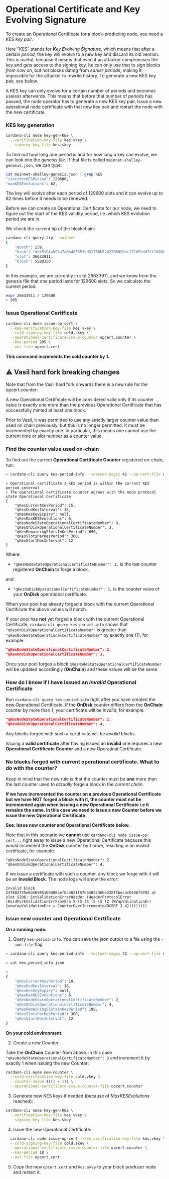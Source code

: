 # Operational Certificate and Key Evolving Signature

To create an Operational Certificate for a block-producing node, you need a _KES key pair_.

Here "KES" stands for _**K**ey **E**volving **S**ignature_, which means that after a certain _period_, the key will _evolve_ to a new key
and discard its old version. This is useful, because it means that even if an attacker compromises the key and gets access to the signing key, he can only use that to sign blocks _from now on_, but not blocks dating from _earlier periods_, making it impossible for the attacker to rewrite history. To generate a new KES key pair, see below.

A KES key can only evolve for a certain number of periods and becomes useless afterwards.
This means that before that number of periods has passed, the node operator has to generate a new KES key pair, issue a new operational node certificate with that new key pair and restart the node with the new certificate.

### KES key generation

```bash
cardano-cli node key-gen-KES \
  --verification-key-file kes.vkey \
  --signing-key-file kes.skey
```

To find out how long one period is and for how long a key can evolve, we can look into the _genesis file_. If that file is called `mainnet-shelley-genesis.json`,
we can type:

```bash
cat mainnet-shelley-genesis.json | grep KES
"slotsPerKESPeriod": 129600,
"maxKESEvolutions": 62,
```

The key will evolve after each period of 129600 slots and it can evolve up to 62 times before it needs to be renewed.

Before we can create an Operational Certificate for our node, we need to figure out the start of the KES validity period, i.e. which KES evolution period we are in.

We check the current tip of the blockchain:

```bash
cardano-cli query tip --mainnet
{
    "epoch": 259,
    "hash": "dbf5104ab91a7a0b405353ad31760b52b2703098ec17185bdd7ff1800bb61aca",
    "slot": 26633911,
    "block": 5580350
}
```

In this example, we are currently in slot 26633911, and we know from the genesis file that one period lasts for 129600 slots. So we calculate the current period:

```bash
expr 26633911 / 129600
> 205
```

### Issue Operational Certificate

```bash
cardano-cli node issue-op-cert \
  --kes-verification-key-file kes.vkey \
  --cold-signing-key-file cold.skey \
  --operational-certificate-issue-counter opcert.counter \
  --kes-period 205 \
  --out-file opcert.cert
```

**This command increments the cold counter by 1.**

## :warning: Vasil hard fork breaking changes

Note that from the Vasil hard fork onwards there is a new rule for the opcert.counter:

A new Operational Certificate will be considered valid only if its counter value is exactly one more than the previous Operational Certificate that has successfully minted at least one block.

Prior to Vasil, it was permitted to use any strictly larger counter value than used on chain previously, but this is no longer permitted. It must be incremented by exactly one. In particular, this means one cannot use the current time or slot number as a counter value.

### Find the counter value used on-chain

To find out the current **Operational Certificate Counter** registered on-chain, run:

```bash
> cardano-cli query kes-period-info --testnet-magic 42 --op-cert-file node-spo3/opcert.cert
```

```
✓ Operational certificate's KES period is within the correct KES period interval
✓ The operational certificate counter agrees with the node protocol state Operational Certificate
{
    "qKesCurrentKesPeriod": 15,
    "qKesEndKesInterval": 18,
    "qKesKesKeyExpiry": null,
    "qKesMaxKESEvolutions": 6,
    "qKesNodeStateOperationalCertificateNumber": 3,
    "qKesOnDiskOperationalCertificateNumber": 3,
    "qKesRemainingSlotsInKesPeriod": 690,
    "qKesSlotsPerKesPeriod": 300,
    "qKesStartKesInterval": 12
}
```

Where:

* `"qKesNodeStateOperationalCertificateNumber": 3,` is the last counter registered **OnChain** to forge a block.

and

* `"qKesOnDiskOperationalCertificateNumber": 3,` is the counter value of your **OnDisk** operational certificate.

When your pool has already forged a block with the current Operational Certificate the above values will match.

If your pool has **not** yet forged a block with the current Operational Certificate,  `cardano-cli query kes-period-info` shows that `"qKesOnDiskOperationalCertificateNumber"` is greater than `"qKesNodeStateOperationalCertificateNumber"` by exactly one (1), for example:

```json
"qKesNodeStateOperationalCertificateNumber": 2,
"qKesOnDiskOperationalCertificateNumber": 3,
```

Once your pool forges a block `qKesNodeStateOperationalCertificateNumber` will be updated accordingly **(OnChain)** and these values will be the same.

### How do I know if I have issued an _invalid_ Operational Certificate

Run `cardano-cli query kes-period-info` right after you have created the new Operational Certificate. If the **OnDisk** counter differs from the **OnChain** counter by more than 1, your certificate will be _invalid_, for example:

```json
"qKesNodeStateOperationalCertificateNumber": 2,
"qKesOnDiskOperationalCertificateNumber": 4,
```

Any blocks forged with such a certificate will be _invalid blocks_.

Issuing a **valid certificate** after having issued an **invalid** one requires a new **Operational Certificate Counter** and a new Operatinal Certificate.


### No blocks forged with current operational certificate. What to do with the counter?

Keep in mind that the new rule is that the counter must be **one** more than the last counter used to _actually_ forge a block in the _current chain_.

**If we have incremented the counter on a previous Operational Certificate but we have NOT forged a block with it, the counter must not be incremented again when issuing a new Operational Certificate i.e it remains the same. In this case we need to issue a new Counter before we issue the new Operational Certificate.**

**See: Issue new counter and Operational Certificate below.**

Note that in this scenario we **cannot** use `cardano-cli node issue-op-cert...` right away to issue a new Operational Certificate because this would increment the **OnDisk** counter by 1 more, resulting in an invalid certificate, for example:

```
"qKesNodeStateOperationalCertificateNumber": 2,
"qKesOnDiskOperationalCertificateNumber": 4,
```

If we issue a certificate with such a counter, any block we forge with it will be an **Invalid Block**. The node logs will show the error:

```
Invalid block 237602735e6b56985109480aefbc4821f57e6389736be238ffbec4c0188f9702 at slot 5206: ExtValidationErrorHeader (HeaderProtocolError (HardForkValidationErrFromEra S (S (S (S (S (Z (WrapValidationErr {unwrapValidationErr = CounterOverIncrementedOCERT 2 4}))))))))
```

### Issue new counter and Operational Certificate

**On a running node:**

1. Query `kes-period-info`. You can save the json output to a file using the `--out-file` flag

```bash
> cardano-cli query kes-period-info --testnet-magic 42 --op-cert-file node-spo3/opcert.cert --out-file kes_period_info.json

> cat kes_period_info.json

>
{
    "qKesCurrentKesPeriod": 18,
    "qKesEndKesInterval": 18,
    "qKesKesKeyExpiry": null,
    "qKesMaxKESEvolutions": 6,
    "qKesNodeStateOperationalCertificateNumber": 2,
    "qKesOnDiskOperationalCertificateNumber": 4,
    "qKesRemainingSlotsInKesPeriod": 198,
    "qKesSlotsPerKesPeriod": 300,
    "qKesStartKesInterval": 12
}
```

**On your cold environment:**

2. Create a new Counter

Take the **OnChain** Counter from above. In this case `"qKesNodeStateOperationalCertificateNumber": 2` and increment it by exactly 1 when issuing the new Counter:

```bash
cardano-cli node new-counter \
  --cold-verification-key-file cold.vkey \
  --counter-value $((2 + 1)) \
  --operational-certificate-issue-counter-file opcert.counter
```

3. Generate new KES keys if needed (because of _MaxKESEvolutions_ reached):

```bash
cardano-cli node key-gen-KES \
  --verification-key-file kes.vkey \
  --signing-key-file kes.skey
```

4. Issue the new Operational Certificate:

```bash
  cardano-cli node issue-op-cert --kes-verification-key-file kes.vkey \
  --cold-signing-key-file cold.skey \
  --operational-certificate-issue-counter-file opcert.counter \
  --kes-period 18 \
  --out-file opcert.cert
```

5. Copy the new `opcert.cert` and `kes.skey` to your block producer node and restart it.
